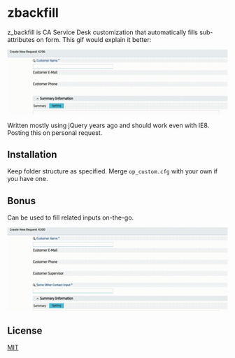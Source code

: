 # zbackfill

z_backfill is CA Service Desk customization that automatically fills sub-attributes on form.
This gif would explain it better:

![How it works](https://github.com/cdtj/zbackfill/blob/master/demo/backfill.gif)

Written mostly using jQuery years ago and should work even with IE8. Posting this on personal request.

## Installation

Keep folder structure as specified. Merge `op_custom.cfg` with your own if you have one.

## Bonus

Can be used to fill related inputs on-the-go.

![Input filling example](https://github.com/cdtj/zbackfill/blob/master/demo/bonus.gif)

## License
[MIT](https://choosealicense.com/licenses/mit/)